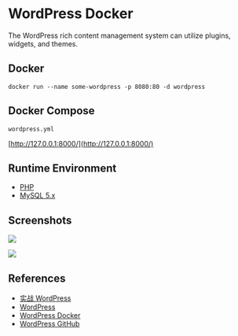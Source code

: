# WordPress Docker

The WordPress rich content management system can utilize plugins, widgets, and themes.

## Docker
```
docker run --name some-wordpress -p 8080:80 -d wordpress
```

## Docker Compose
`wordpress.yml`

[http://127.0.0.1:8000/](http://127.0.0.1:8000/)

## Runtime Environment
- [PHP](https://www.php.net/downloads)
- [MySQL 5.x](http://www.mysql.com/)

## Screenshots
![](https://i0.wp.com/wordpress.org/support/files/2018/10/administrations_screen_4.9.4_with_note.jpg?w=1163&ssl=1)

![](https://i0.wp.com/wordpress.org/support/files/2019/01/tools-export-screen.png?ssl=1)

## References
- [实战 WordPress](https://yeasy.gitbook.io/docker_practice/compose/wordpress)
- [WordPress](https://wordpress.org/)
- [WordPress Docker](https://hub.docker.com/_/wordpress)
- [WordPress GitHub](https://github.com/WordPress/WordPress)